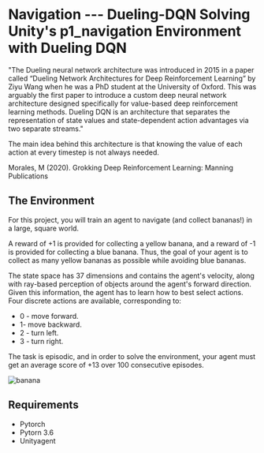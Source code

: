 # Navigation --- Dueling-DQN Solving Unity's p1_navigation Environment with Dueling DQN

"The Dueling neural network architecture was introduced in 2015 in a paper called “Dueling Network Architectures for Deep Reinforcement Learning” by Ziyu Wang when he was a PhD student at the University of Oxford. This was arguably the first paper to introduce a custom deep neural network architecture designed specifically for value-based deep reinforcement learning methods. Dueling DQN is an architecture that separates the representation of state values and state-dependent action advantages via two separate streams."

The main idea behind this architecture is that knowing the value of each action at every timestep is not always needed.

Morales, M (2020). Grokking Deep Reinforcement Learning: Manning Publications

## The Environment
For this project, you will train an agent to navigate (and collect bananas!) in a large, square world.


A reward of +1 is provided for collecting a yellow banana, and a reward of -1 is provided for collecting a blue banana. Thus, the goal of your agent is to collect as many yellow bananas as possible while avoiding blue bananas.

The state space has 37 dimensions and contains the agent's velocity, along with ray-based perception of objects around the agent's forward direction. Given this information, the agent has to learn how to best select actions. Four discrete actions are available, corresponding to:

- 0 - move forward.
- 1- move backward.
- 2 - turn left.
- 3 - turn right.

The task is episodic, and in order to solve the environment, your agent must get an average score of +13 over 100 consecutive episodes.

![banana](https://user-images.githubusercontent.com/39303516/108419424-7c8b4300-7200-11eb-84b8-ec25f4f32850.gif)
## Requirements
- Pytorch
- Pytorn 3.6
- Unityagent
